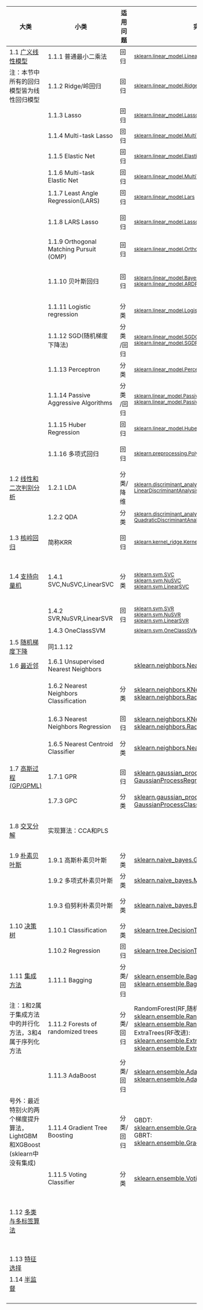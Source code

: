 |大类 |  小类 | 适用问题 | 实现 | 说明 |
|-------- | --------| -------- | -------- | -------- |
|1.1 [广义线性模型](http://scikit-learn.org/stable/modules/linear_model.html)| 1.1.1 普通最小二乘法  | 回归 | <small>[sklearn.linear_model.LinearRegression](http://scikit-learn.org/stable/modules/generated/sklearn.linear_model.LinearRegression.html#sklearn.linear_model.LinearRegression)</small> | |
| 注：本节中所有的回归模型皆为线性回归模型 | 1.1.2 Ridge/岭回归 | 回归 | <small>[sklearn.linear_model.Ridge](http://scikit-learn.org/stable/modules/generated/sklearn.linear_model.Ridge.html#sklearn.linear_model.Ridge)</small> | 解决两类回归问题：<br>一是样本少于变量个数<br>二是变量间存在共线性 |
| | 1.1.3 Lasso  | 回归 | <small>[sklearn.linear_model.Lasso](http://scikit-learn.org/stable/modules/generated/sklearn.linear_model.Lasso.html#sklearn.linear_model.Lasso)</small> | 适合特征较少的数据 |
| | 1.1.4 Multi-task Lasso  | 回归 | <small>[sklearn.linear_model.MultiTaskLasso](http://scikit-learn.org/stable/modules/generated/sklearn.linear_model.MultiTaskLasso.html#sklearn.linear_model.MultiTaskLasso)</small> | y值不是一元的回归问题
| | 1.1.5 Elastic Net  | 回归 | <small>[sklearn.linear_model.ElasticNet](http://scikit-learn.org/stable/modules/generated/sklearn.linear_model.ElasticNet.html#sklearn.linear_model.ElasticNet)</small> | 结合了Ridge和Lasso |
| | 1.1.6 Multi-task Elastic Net  | 回归 | <small>[sklearn.linear_model.MultiTaskElasticNet](http://scikit-learn.org/stable/modules/generated/sklearn.linear_model.MultiTaskElasticNet.html#sklearn.linear_model.MultiTaskElasticNet)</small> | y值不是一元的回归问题 |
| | 1.1.7 Least Angle Regression(LARS)  | 回归 | <small>[sklearn.linear_model.Lars](http://scikit-learn.org/stable/modules/generated/sklearn.linear_model.Lars.html#sklearn.linear_model.Lars)</small> | 适合高维数据 |
| | 1.1.8 LARS Lasso  | 回归 | <small>[sklearn.linear_model.LassoLars](http://scikit-learn.org/stable/modules/generated/sklearn.linear_model.LassoLars.html#sklearn.linear_model.LassoLars)</small> | (1)适合高维数据使用<br>(2)LARS算法实现的lasso模型 |
| | 1.1.9 Orthogonal Matching Pursuit (OMP)  | 回归 | <small>[sklearn.linear_model.OrthogonalMatchingPursuit](http://scikit-learn.org/stable/modules/generated/sklearn.linear_model.OrthogonalMatchingPursuit.html#sklearn.linear_model.OrthogonalMatchingPursuit)</small> | 基于贪心算法实现 |
| | 1.1.10 贝叶斯回归  | 回归 | <small>[sklearn.linear_model.BayesianRidge](http://scikit-learn.org/stable/modules/generated/sklearn.linear_model.BayesianRidge.html#sklearn.linear_model.BayesianRidge) <br>[sklearn.linear_model.ARDRegression](http://scikit-learn.org/stable/modules/generated/sklearn.linear_model.ARDRegression.html#sklearn.linear_model.ARDRegression)</small>| 优点： (1)适用于手边数据(2)可用于在估计过程中包含正规化参数 <br>缺点：耗时 |
| | 1.1.11 Logistic regression  | 分类 | <small>[sklearn.linear_model.LogisticRegression](http://scikit-learn.org/stable/modules/generated/sklearn.linear_model.LogisticRegression.html#sklearn.linear_model.LogisticRegression)</small> |
| | 1.1.12 SGD(随机梯度下降法)  | 分类<br>/回归 | <small>[sklearn.linear_model.SGDClassifier](http://scikit-learn.org/stable/modules/generated/sklearn.linear_model.SGDClassifier.html#sklearn.linear_model.SGDClassifier)<br>[sklearn.linear_model.SGDRegressor](http://scikit-learn.org/stable/modules/generated/sklearn.linear_model.SGDRegressor.html#sklearn.linear_model.SGDRegressor)</small> | 适用于大规模数据 |
| | 1.1.13 Perceptron  | 分类 | <small>[sklearn.linear_model.Perceptron](http://scikit-learn.org/stable/modules/generated/sklearn.linear_model.Perceptron.html#sklearn.linear_model.Perceptron)</small> | 适用于大规模数据 |
| | 1.1.14 Passive Aggressive Algorithms  | 分类<br>/回归 | <font size=2>[sklearn.linear_model.PassiveAggressiveClassifier](http://scikit-learn.org/stable/modules/generated/sklearn.linear_model.PassiveAggressiveClassifier.html#sklearn.linear_model.PassiveAggressiveClassifier)<br>[sklearn.linear_model.PassiveAggressiveRegressor](http://scikit-learn.org/stable/modules/generated/sklearn.linear_model.PassiveAggressiveRegressor.html#sklearn.linear_model.PassiveAggressiveRegressor)</font> | 适用于大规模数据 |
| | 1.1.15 Huber Regression  | 回归 | <small>[sklearn.linear_model.HuberRegressor](http://scikit-learn.org/stable/modules/generated/sklearn.linear_model.HuberRegressor.html#sklearn.linear_model.HuberRegressor)</small> | 能够处理数据中有异常值的情况
| | 1.1.16 多项式回归  | 回归 | <small>[sklearn.preprocessing.PolynomialFeatures](http://scikit-learn.org/stable/modules/generated/sklearn.preprocessing.PolynomialFeatures.html#sklearn.preprocessing.PolynomialFeatures)</small> | 通过PolynomialFeatures将非线性特征转化成多项式形式，再用线性模型进行处理 |
| 1.2 [线性和二次判别分析](http://scikit-learn.org/stable/modules/lda_qda.html) | 1.2.1 LDA | 分类/降维 | <small>[sklearn.discriminant_analysis.<br>LinearDiscriminantAnalysis](http://scikit-learn.org/stable/modules/generated/sklearn.discriminant_analysis.LinearDiscriminantAnalysis.html#sklearn.discriminant_analysis.LinearDiscriminantAnalysis)</small> |  |
|  | 1.2.2 QDA | 分类 | <small>[sklearn.discriminant_analysis.<br>QuadraticDiscriminantAnalysis](http://scikit-learn.org/stable/modules/generated/sklearn.discriminant_analysis.QuadraticDiscriminantAnalysis.html#sklearn.discriminant_analysis.QuadraticDiscriminantAnalysis)</small> |  |
| 1.3 [核岭回归](http://scikit-learn.org/stable/modules/kernel_ridge.html) | 简称KRR | 回归 | <small>[sklearn.kernel_ridge.KernelRidge](http://scikit-learn.org/stable/modules/generated/sklearn.kernel_ridge.KernelRidge.html#sklearn.kernel_ridge.KernelRidge)</small> | 将核技巧应用到岭回归(1.1.2)中，以实现非线性回归 |
| 1.4 [支持向量机](http://scikit-learn.org/stable/modules/svm.html) | 1.4.1 SVC,NuSVC,LinearSVC | 分类 | <small>[sklearn.svm.SVC](http://scikit-learn.org/stable/modules/generated/sklearn.svm.SVC.html#sklearn.svm.SVC)<br>[sklearn.svm.NuSVC](http://scikit-learn.org/stable/modules/generated/sklearn.svm.NuSVC.html#sklearn.svm.NuSVC)<br>[sklearn.svm.LinearSVC](http://scikit-learn.org/stable/modules/generated/sklearn.svm.LinearSVC.html#sklearn.svm.LinearSVC)</small>| SVC可用于非线性分类，可指定核函数；<br>NuSVC与SVC唯一的不同是可控制支持向量的个数;<br>LinearSVC用于线性分类|
|  | 1.4.2 SVR,NuSVR,LinearSVR | 回归 | <small>[sklearn.svm.SVR](http://scikit-learn.org/stable/modules/generated/sklearn.svm.SVR.html#sklearn.svm.SVR)<br>[sklearn.svm.NuSVR](http://scikit-learn.org/stable/modules/generated/sklearn.svm.NuSVC.html#sklearn.svm.NuSVR)<br>[sklearn.svm.LinearSVR](http://scikit-learn.org/stable/modules/generated/sklearn.svm.LinearSVC.html#sklearn.svm.LinearSVR)</small>| 同上，将"分类"变成"回归"即可 |
|  | 1.4.3 OneClassSVM |  | <small>[sklearn.svm.OneClassSVM](http://scikit-learn.org/stable/modules/generated/sklearn.svm.OneClassSVM.html#sklearn.svm.OneClassSVM)</small>| 无监督实现异常值检测 |
| 1.5 [随机梯度下降](http://scikit-learn.org/stable/modules/sgd.html) | 同1.1.12 |  |  |  |
| 1.6 [最近邻](http://scikit-learn.org/stable/modules/neighbors.html) | 1.6.1 Unsupervised Nearest Neighbors |  | [sklearn.neighbors.NearestNeighbors](http://scikit-learn.org/stable/modules/generated/sklearn.neighbors.NearestNeighbors.html#sklearn.neighbors.NearestNeighbors) | 无监督实现K近邻的寻找 |
| | 1.6.2 Nearest Neighbors Classification | 分类 | [sklearn.neighbors.KNeighborsClassifier](http://scikit-learn.org/stable/modules/generated/sklearn.neighbors.KNeighborsClassifier.html#sklearn.neighbors.KNeighborsClassifier)<br>[sklearn.neighbors.RadiusNeighborsClassifier](http://scikit-learn.org/stable/modules/generated/sklearn.neighbors.RadiusNeighborsClassifier.html#sklearn.neighbors.RadiusNeighborsClassifier) | (1)不太适用于高维数据<br>(2)两种实现只是距离度量不一样，后者更适合非均匀的采样 |
| | 1.6.3 Nearest Neighbors Regression| 回归 | [sklearn.neighbors.KNeighborsRegressor](http://scikit-learn.org/stable/modules/generated/sklearn.neighbors.KNeighborsRegressor.html#sklearn.neighbors.KNeighborsRegressor)<br>[sklearn.neighbors.RadiusNeighborsRegressor](http://scikit-learn.org/stable/modules/generated/sklearn.neighbors.RadiusNeighborsRegressor.html#sklearn.neighbors.RadiusNeighborsRegressor) | 同上 |
| | 1.6.5 Nearest Centroid Classifier | 分类 | [sklearn.neighbors.NearestCentroid](http://scikit-learn.org/stable/modules/generated/sklearn.neighbors.NearestCentroid.html#sklearn.neighbors.NearestCentroid) | 每个类对应一个质心，测试样本被分类到距离最近的质心所在的类别 |
| 1.7 [高斯过程(GP/GPML)](http://scikit-learn.org/stable/modules/gaussian_process.html) | 1.7.1 GPR | 回归 | [sklearn.gaussian_process.<br>GaussianProcessRegressor](http://scikit-learn.org/stable/modules/generated/sklearn.gaussian_process.GaussianProcessRegressor.html#sklearn.gaussian_process.GaussianProcessRegressor) | 与KRR一样使用了核技巧 |
|  | 1.7.3 GPC | 分类 | [sklearn.gaussian_process.<br>GaussianProcessClassifier](http://scikit-learn.org/stable/modules/generated/sklearn.gaussian_process.GaussianProcessClassifier.html#sklearn.gaussian_process.GaussianProcessClassifier) |  |
| 1.8 [交叉分解](http://scikit-learn.org/stable/modules/cross_decomposition.html) | 实现算法：CCA和PLS |  |  | 用来计算两个多元数据集的线性关系，当预测数据比观测数据有更多的变量时，用PLS更好 |
| 1.9 [朴素贝叶斯](http://scikit-learn.org/stable/modules/naive_bayes.html) | 1.9.1 高斯朴素贝叶斯 | 分类 | [sklearn.naive_bayes.GaussianNB](http://scikit-learn.org/stable/modules/generated/sklearn.naive_bayes.GaussianNB.html#sklearn.naive_bayes.GaussianNB) | 处理特征是连续型变量的情况 |
|  | 1.9.2 多项式朴素贝叶斯 | 分类 | [sklearn.naive_bayes.MultinomialNB](http://scikit-learn.org/stable/modules/generated/sklearn.naive_bayes.MultinomialNB.html#sklearn.naive_bayes.MultinomialNB) | 最常见，要求特征是离散数据 |
|  | 1.9.3 伯努利朴素贝叶斯 | 分类 | [sklearn.naive_bayes.BernoulliNB](http://scikit-learn.org/stable/modules/generated/sklearn.naive_bayes.BernoulliNB.html#sklearn.naive_bayes.BernoulliNB) | 要求特征是离散的，且为布尔类型，即true和false，或者1和0 |
| 1.10 [决策树](http://scikit-learn.org/stable/modules/tree.html) | 1.10.1 Classification | 分类 | [sklearn.tree.DecisionTreeClassifier](http://scikit-learn.org/stable/modules/generated/sklearn.tree.DecisionTreeClassifier.html#sklearn.tree.DecisionTreeClassifier) |  |
|  | 1.10.2 Regression | 回归 | [sklearn.tree.DecisionTreeRegressor](http://scikit-learn.org/stable/modules/generated/sklearn.tree.DecisionTreeRegressor.html#sklearn.tree.DecisionTreeRegressor) |  |
| 1.11 [集成方法](http://scikit-learn.org/stable/modules/ensemble.html) | 1.11.1 Bagging | 分类/回归 | [sklearn.ensemble.BaggingClassifier](http://scikit-learn.org/stable/modules/generated/sklearn.ensemble.BaggingClassifier.html#sklearn.ensemble.BaggingClassifier)<br>[sklearn.ensemble.BaggingRegressor](http://scikit-learn.org/stable/modules/generated/sklearn.ensemble.BaggingRegressor.html#sklearn.ensemble.BaggingRegressor) | 可以指定基学习器，默认为决策树 |
| 注：1和2属于集成方法中的并行化方法，3和4属于序列化方法 | 1.11.2 Forests of randomized trees | 分类/回归 | RandomForest(RF,随机森林):<br>[sklearn.ensemble.RandomForestClassifier](http://scikit-learn.org/stable/modules/generated/sklearn.ensemble.RandomForestClassifier.html#sklearn.ensemble.RandomForestClassifier)<br>[sklearn.ensemble.RandomForestRegressor](http://scikit-learn.org/stable/modules/generated/sklearn.ensemble.RandomForestRegressor.html#sklearn.ensemble.RandomForestRegressor)<br>ExtraTrees(RF改进):<br>[sklearn.ensemble.ExtraTreesClassifier](http://scikit-learn.org/stable/modules/generated/sklearn.ensemble.ExtraTreesClassifier.html#sklearn.ensemble.ExtraTreesClassifier)<br>[sklearn.ensemble.ExtraTreesRegressor](http://scikit-learn.org/stable/modules/generated/sklearn.ensemble.ExtraTreesRegressor.html#sklearn.ensemble.ExtraTreesRegressor) | 基学习器为决策树 |
| | 1.11.3 AdaBoost | 分类/回归 | [sklearn.ensemble.AdaBoostClassifier](http://scikit-learn.org/stable/modules/generated/sklearn.ensemble.AdaBoostClassifier.html#sklearn.ensemble.AdaBoostClassifier)<br>[sklearn.ensemble.AdaBoostRegressor](http://scikit-learn.org/stable/modules/generated/sklearn.ensemble.AdaBoostRegressor.html#sklearn.ensemble.AdaBoostRegressor) | 可以指定基学习器，默认为决策树 |
| 号外：最近特别火的两个梯度提升算法，LightGBM和XGBoost<br>(sklearn中没有集成)  | 1.11.4 Gradient Tree Boosting| 分类/回归 | GBDT:<BR>[sklearn.ensemble.GradientBoostingClassifier](http://scikit-learn.org/stable/modules/generated/sklearn.ensemble.GradientBoostingClassifier.html#sklearn.ensemble.GradientBoostingClassifier)<br>GBRT:<BR>[sklearn.ensemble.GradientBoostingRegressor](http://scikit-learn.org/stable/modules/generated/sklearn.ensemble.GradientBoostingRegressor.html#sklearn.ensemble.GradientBoostingRegressor) | 基学习器为决策树 |
|  | 1.11.5 Voting Classifier | 分类 | [sklearn.ensemble.VotingClassifier](http://scikit-learn.org/stable/modules/generated/sklearn.ensemble.VotingClassifier.html#sklearn.ensemble.VotingClassifier) | 须指定基学习器 |
| 1.12 [多类与多标签算法](http://scikit-learn.org/stable/modules/multiclass.html) |  |  |  | **sklearn中的分类算法都默认支持多类分类**，其中LinearSVC、 LogisticRegression和GaussianProcessClassifier在进行多类分类时需指定参数multi_class |
| 1.13 [特征选择](http://scikit-learn.org/stable/modules/feature_selection.html) |  |  |  |  |
|  1.14 [半监督](http://scikit-learn.org/stable/modules/label_propagation.html) |  |  |  |  |
|  |  |  |  |  |
|  |  |  |  |  |
|  |  |  |  |  |
|  |  |  |  |  |

